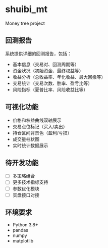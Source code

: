 # shuibi_mt
Money tree project

## 回测报告

系统提供详细的回测报告，包括：

- 基本信息（交易对、回测周期等）
- 资金状况（初始资金、最终权益等）
- 收益分析（总收益率、年化收益、最大回撤等）
- 交易统计（交易次数、胜率、盈亏比等）
- 风险指标（夏普比率、风险收益比等）

## 可视化功能

- 价格和权益曲线双轴展示
- 交易点位标记（买入/卖出）
- 持仓区间背景色（盈利/亏损）
- 成交量柱状图
- 实时统计数据展示

## 待开发功能

- [ ] 多策略组合
- [ ] 更多技术指标支持
- [ ] 参数优化模块
- [ ] 实盘接口对接

## 环境要求

- Python 3.8+
- pandas
- numpy
- matplotlib
